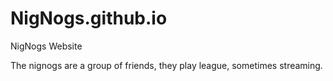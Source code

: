 NigNogs.github.io
=================

NigNogs Website


The nignogs are a group of friends, they play league, sometimes streaming.





